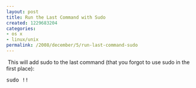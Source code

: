 ```yaml
---
layout: post
title: Run the Last Command with Sudo
created: 1229683204
categories:
- os x
- linux/unix
permalink: /2008/december/5/run-last-command-sudo
---
```

<p>&nbsp;This will add sudo to the last command (that you forgot to use sudo in the first place):</p>
<pre>
sudo !!

</pre>
